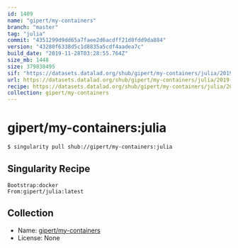 ```yaml
---
id: 1409
name: "gipert/my-containers"
branch: "master"
tag: "julia"
commit: "4351299d9dd65a7faee2d6acdff21d0fdd9da884"
version: "43280f6338d5c1d8835a5cdf4aadea7c"
build_date: "2019-11-28T03:28:55.764Z"
size_mb: 1448
size: 379838495
sif: "https://datasets.datalad.org/shub/gipert/my-containers/julia/2019-11-28-4351299d-43280f63/43280f6338d5c1d8835a5cdf4aadea7c.simg"
url: https://datasets.datalad.org/shub/gipert/my-containers/julia/2019-11-28-4351299d-43280f63/
recipe: https://datasets.datalad.org/shub/gipert/my-containers/julia/2019-11-28-4351299d-43280f63/Singularity
collection: gipert/my-containers
---
```


# gipert/my-containers:julia

```bash
$ singularity pull shub://gipert/my-containers:julia
```

## Singularity Recipe

```singularity
Bootstrap:docker
From:gipert/julia:latest
```

## Collection

 - Name: [gipert/my-containers](https://github.com/gipert/my-containers)
 - License: None

